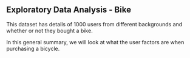 ## Exploratory Data Analysis - Bike

This dataset has details of 1000 users from different backgrounds and whether or not they bought a bike. 

In this general summary, we will look at what the user factors are when purchasing a bicycle.
